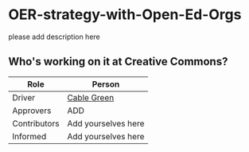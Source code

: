 # OER-strategy-with-Open-Ed-Orgs
please add description here 

## Who's working on it at Creative Commons?

| Role  | Person |
| ------------- | ------------- |
| Driver  | [Cable Green](https://github.com/cablegreen)  |
| Approvers  | ADD |
| Contributors | Add yourselves here |
| Informed | Add yourselves here |
